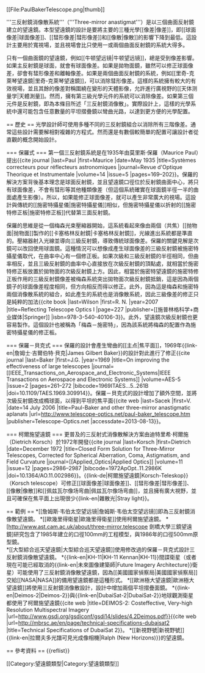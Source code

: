 [[File:PaulBakerTelescope.png|thumb]]

'''三反射鏡消像散系統'''（'''Three-mirror anastigmat'''）是以三個曲面反射鏡建立的望遠鏡。本型望遠鏡的設計是要將主要的三種光學[[像差|像差]]，即[[球面像差|球面像差]]、[[彗形像差|彗形像差]]和[[像散|像散]]的影響下降到最低。這設計主要用於寬視場，並且視場會比只使用一或兩個曲面反射鏡的系統大得多。

只有一個曲面鏡的望遠鏡，例如[[牛顿望远镜|牛顿望远镜]]，總是受到像差影響。如果主反射鏡是球面，就會有球面像差。如果是拋物面鏡，雖然可以修正球面像差，卻會有彗形像差和離軸像差。如果是兩個曲面反射鏡的系統，例如[[里奇-克萊琴望遠鏡|里奇-克萊琴望遠鏡]]，可以消除彗形像差。這樣的系統擁有較大的有效視場，並且其餘的像差對稱圍繞在變形的天體影像，允許進行廣視野的[[天体测量学|天體測量]]。然而，擁有第三級光學元件的系統可以消除像差。如果第三個元件是反射鏡，即為本條目所述「三反射鏡消像散」。實際設計上，這樣的光學系統中還可能包含任意數量的平坦摺疊鏡以彎曲光路，以達到更方便的光學配置。

== 歷史 ==
光學設計師可使用多種不同的三反射鏡組合以消除所有三階像差。通常這些設計需要解相對複雜的方程式。然而還是有數個較簡單的配置可讓設計者從直觀的概念開始設計。

=== 保羅式 ===
第一個三反射鏡系統是在1935年由莫里斯·保羅（Maurice Paul）提出<ref>{{cite journal |last=Paul |first=Maurice |date=May 1935 |title=Systèmes correcteurs pour réflecteurs astronomiques |journal=Revue d'Optique Theorique et Instrumentale |volume=14 |issue=5 |pages=169–202}}</ref>。保羅的解決方案背後基本理念是球面反射鏡，並且望遠鏡口徑位於反射鏡曲面中心，將只有球面像差，不會有彗形等其他種類像差（但這個系統確實在球面鏡半徑一半的曲面處產生影像）。所以，如果能修正球面像差，就可以產生非常廣大的視場。這設計與傳統的[[施密特攝星儀|施密特攝星儀]]相似，但施密特攝星儀以折射的[[施密特修正板|施密特修正板]]代替第三面反射鏡。

保羅的思維是從一個梅森光束壓縮器開始，這系統看起來像由兩個（共焦）[[抛物面|抛物面]]製作的[[卡塞格林反射鏡|卡塞格林反射鏡]]，光線進出系統都是準直的。壓縮器射入光線並導向三級反射鏡，導致傳統球面像差。保羅的關鍵見解是次鏡可以改回使用球面鏡。這種情況可以想像成產生球面像差的三級反射鏡被施密特攝星儀取代，在曲率中心有一個修正板。如果次級和三級反射鏡的半徑相同，但曲率相反，並且三級反射鏡的曲率中心直接放在次級反射鏡的頂點處，就相當於施密特修正板放置於拋物面的次級反射鏡上方。因此，相當於施密特望遠鏡的施密特修正板作用的三級反射鏡像差被梅森系統突出拋物面次級反射鏡抵銷，這是因為兩個鏡子的球面像差程度相同，但方向相反而得以修正。此外，因為這是梅森和施密特兩個消像散系統的組合，如此產生的系統也是消像散系統，因此三級像差的修正只是純粹的加法<ref>{{cite book |last=Wilson |first=R. N. |year=2007 |title=Reflecting Telescope Optics I |page=227 |publisher=[[施普林格科学+商业媒体|Springer]] |isbn=978-3-540-40106-3}}</ref>。此外，望遠鏡次級反射鏡也更容易製作。這個設計也被稱為「梅森－施密特」，因為該系統將梅森的配置作為施密特攝星儀的修正板。

=== 保羅－貝克式 ===
保羅的設計會產生彎曲的[[主点|焦平面]]，1969年{{link-en|詹姆士·吉爾伯特·貝克|James Gilbert Baker}}的設計對此進行了修正<ref>{{cite journal  |last=Baker |first=J.G. |year=1969 |title=On improving the effectiveness of large telescopes |journal=[[IEEE_Transactions_on_Aerospace_and_Electronic_Systems|IEEE Transactions on Aerospace and Electronic Systems]] |volume=AES-5 |issue=2 |pages=261–272 |bibcode=1969ITAES...5..261B |doi=10.1109/TAES.1969.309914}}</ref>。保羅－貝克式的設計增加了額外空間，並將次級反射鏡改成橢球面，以得到平坦的焦平面<ref>{{cite web |last=Sacek |first=V. |date=14 July 2006 |title=Paul-Baker and other three-mirror anastigmatic aplanats |url=http://www.telescope-optics.net/paul-baker_telescope.htm |publisher=Telescope-Optics.net |accessdate=2013-08-13}}</ref>。

=== 柯爾施望遠鏡 ===
更普及的三反射式消像散解決方案由迪特里希·柯爾施（Dietrich Korsch）於1972年開發<ref>{{cite journal |last=Korsch |first=Dietrich |date=December 1972 |title=Closed Form Solution for Three-Mirror Telescopes, Corrected for Spherical Aberration, Coma, Astigmatism, and Field Curvature |journal=[[Applied_Optics|Applied Optics]] |volume=11 |issue=12 |pages=2986–2987 |bibcode=1972ApOpt..11.2986K |doi=10.1364/AO.11.002986}}</ref>。{{link-de|柯爾施望遠鏡|Korsch-Teleskop}}（Korsch telescope）可修正[[球面像差|球面像差]]、[[彗形像差|彗形像差]]、[[像散|像散]]和[[佩兹瓦尔像场弯曲|佩兹瓦尔像场弯曲]]，並且擁有廣大視野，並且可確保在焦平面上出現很少{{link-en|雜散光|Stray light}}。

== 範例 ==
*[[詹姆斯·韦伯太空望远镜|詹姆斯·韦伯太空望远镜]]即為三反射鏡消像散望遠鏡。
*[[歐幾里得衛星|歐幾里得衛星]]使用柯爾施望遠鏡。
*[http://www.ast.cam.ac.uk/about/three-mirror.telescope 劍橋大學三鏡望遠鏡]研究包含了1985年建立的口徑100mm的工程模型，與1986年的口徑500mm原型鏡。  
*[[大型綜合巡天望遠鏡|大型綜合巡天望遠鏡]]使用修改過的保羅－貝克式設計三反射鏡消像散望遠鏡。
*{{link-en|KH-11|KH-11 Kennan|KH-11}}間諜衛星（或者現在可能已經取消的{{link-en|未來圖像建築師|Future Imagery Architecture}}衛星）可能使用了三反射鏡消像散望遠鏡，因為[[美國國家偵察局|美國國家偵察局]]交給[[NASA|NASA]]的備用望遠鏡都是這種形式。
*[[歐洲極大望遠鏡|歐洲極大望遠鏡]]將使用三反射鏡消像散設計，設計中增加兩個平坦摺疊面鏡。
*{{link-en|Deimos-2|Deimos-2}}與{{link-en|DubaiSat-2|DubaiSat-2}}地球觀測衛星都使用了柯爾施望遠鏡<ref>{{cite web |title=DEIMOS-2: Costeffective, Very-high Resolution Multispectral Imagery |url=http://www.gsdi.org/gsdiconf/gsdi14/slides/4.2Deimos.pdf}}</ref><ref>{{cite web |url=http://mbrsc.ae/en/page/technical-specifications-dubaisat2 |title=Technical Specifications of DubaiSat 2}}</ref>。
*[[新視野號|新視野號]]{{link-en|拉爾夫多光譜可見光成像相機|Ralph (New Horizons)}}的望遠鏡。

== 參考資料 ==
{{reflist}}

[[Category:望遠鏡類型|Category:望遠鏡類型]]